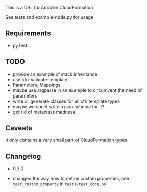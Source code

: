 This is a DSL for Amazon CloudFormation

See tests and example-node.py for usage

Requirements
------------

 * py.test

TODO
----

 * provide an example of stack inheritance
 * use cfn-validate-template
 * Parameters, Mappings
  * maybe use argparse in an example to circumvent the need of parameters
 * write or generate classes for all cfn template types
  * maybe we could write a json schema for it?..
 * get rid of metaclass madness

Caveats
-------

It only contains a very small part of CloudFormation types

Changelog
---------

 - 0.3.0
  * changed the way how to define custom properties, see `test_custom_property` in `tests/test_core.py`
